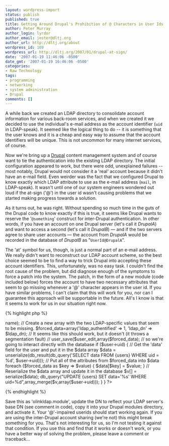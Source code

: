 ```yaml
---
layout: wordpress-import
status: publish
published: true
title: Getting Around Drupal's Prohibition of @ Characters in User Ids
author: Peter Murray
author_login: lyrdor
author_email: jester@dltj.org
author_url: http://dltj.org/about
wordpress_id: 169
wordpress_url: http://dltj.org/2007/01/drupal-at-sign/
date: '2007-01-19 11:46:06 -0500'
date_gmt: '2007-01-19 16:46:06 -0500'
categories:
- Raw Technology
tags:
- programming
- networking
- system administration
- Drupal
comments: []
---
```

A while back we created an LDAP directory to consolidate account information for various back-room services, and when we created it we decided to use the individual's e-mail address as the account identifier (`uid` in LDAP-speak).  It seemed like the logical thing to do -- it is something that the user knows and it is a cheap and easy way to assume that the account identifiers will be unique.  This is not uncommon for many internet services, of course.

Now we're bring up a [Drupal](http://drupal.org/) content management system and of course want to tie the authentication into the existing LDAP directory.  The initial configuration appeared to work, but there were odd, unexplained failures -- most notably, Drupal would not consider it a 'real' account because it didn't have an e-mail field.  Even weirder was the fact that we configured Drupal to know exactly which LDAP attribute to use as the e-mail address (`mail`, in LDAP-speak).  It wasn't until one of our system engineers wondered out loud if the at-sign ('@') in the user id wasn't causing problems that we started making progress towards a solution.

As it turns out, he was right.  Without spending so much time in the guts of the Drupal code to know exactly if this is true, it seems like Drupal wants to reserve the '`@something`' construct for inter-Drupal authentication.  In other words, if you have an account on one Drupal server (let's call it _DrupalA_) and want to access a second (let's call it _DrupalB_) &mdash; and if the two servers agree to share user accounts &mdash; the account from _DrupalA_ would be recorded in the database of _DrupalB_ as "`UserId@DrupalA`".

The 'at' symbol for us, though, is just a normal part of an e-mail address.  We really didn't want to reconstruct our LDAP account scheme, so the best choice seemed to be to find a way to trick Drupal into accepting these account identifiers.  This, unfortunately, was no easy task.  I couldn't find the root cause of the problem, but did diagnose enough of the symptoms to force a patch into the system.  The patch, in the form of a new module (code included below) forces the account to have two necessary attributes that seem to go missing whenever a '@' character appears in the user id.  If you have similar problems, I can't claim that this will work for you, nor can I guarantee this approach will be supportable in the future.  All's I know is that it seems to work for us in our situation right now.

{% highlight php %}
<?php

function olinkldap_help($section) {
  $output = '';
  switch ($section) {
    case 'admin/modules#olinkldap':
      $output = 'olinkldap;
      break;
    case 'admin/modules#description':
    case 'admin/help#olinkldap':
      $output = t('Sets up OhioLINK-specific LDAP parameters.');
      break;
  }
  return $output;
}

function olinkldap_settings() { }

function olinkldap_user($op, &$edit, &$user, $category = NULL) {
  switch($op) {
    case 'load':
      olinkldap_user_load($user);
      break;
  }
}

function olinkldap_user_load(&$user) {
  // Calculate the DN for the user -- you'll need to adjust this to match your LDAP base DN
  $ldap_dn=sprintf("uid=%s,ou=People,dc=somewhere,dc=outthere", $user->name);

  // Create a new array with the two LDAP-specific values that seem to be missing.
  $forced_data=array('ldap_authentified' => 1, 'ldap_dn' => $ldap_dn);

    // It seems like this should work, but it doesn't (it throws a segmentation fault)
    //  user_save($user_edit,array($forced_data);
    // so we're going to interact directly with the database
  if ($user->uid) {
    // Get the 'data' field for the user and put it in the $data array
    $data = unserialize(db_result(db_query('SELECT data FROM {users} WHERE uid = %d', $user->uid)));
    // Put all of the attributes from $forced_data into $data
    foreach ($forced_data as $key => $value) {
      $data[$key] = $value;
    }
    // Reserialize the $data array and update it in the database
    $v[] = serialize($data);
    db_query("UPDATE {users} SET data='%s' WHERE uid=%d",array_merge($v,array($user->uid)));
  }
}
?>
{% endhighlight %}

Save this as 'olinkldap.module', update the DN to reflect your LDAP server's base DN (see comment in code), copy it into your Drupal modules directory, and activate it.  Your '@'-impaired userids should start working again.  If you are using the inter-Drupal account sharing (we're not) this might break something for you.  That's not interesting for us, so I'm not testing it against that condition.  If you use this and find that it works or doesn't work, or you have a better way of solving the problem, please leave a comment or traceback...
